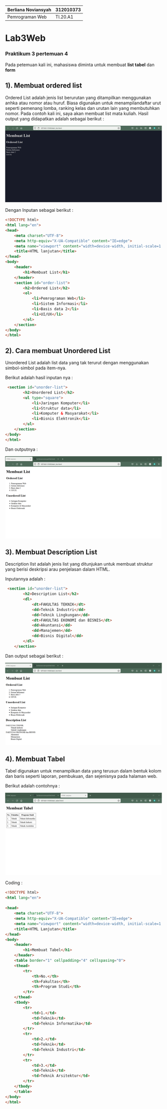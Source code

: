 |  Berliana Noviansyah  |  312010373  |
|-----------------------|-------------|
|    Pemrograman Web    |   TI.20.A1  |

# Lab3Web
### Praktikum 3 pertemuan 4

Pada petemuan kali ini, mahasiswa diminta untuk membuat **list tabel** dan **form**

## 1). Membuat ordered list

Ordered List adalah jenis list berurutan yang ditampilkan menggunakan anhka atau nomor atau huruf.
Biasa digunakan untuk menampilandaftar urut seperti pemenang lomba, ranking kelas dan urutan lain yang membutuhkan nomor.
Pada contoh kali ini, saya akan membuat list mata kuliah.
Hasil output yang didapatkan adalah sebagai berikut :

![membuat_ordered_list](img/pic1.png) 

Dengan Inputan sebagai berikut :

```html
<!DOCTYPE html>
<html lang="en">
<head>
    <meta charset="UTF-8">
    <meta http-equiv="X-UA-Compatible" content="IE=edge">
    <meta name="viewport" content="width=device-width, initial-scale=1.0">
    <title>HTML lanjutan</title>
</head>
<body>
    <header>
        <h1>Membuat List</h1>
    </header>
    <section id="order-list">
        <h2>Ordered List</h2>
        <ol>
            <li>Pemrograman Web</li>
            <li>Sistem Informasi</li>
            <li>Basis data 2</li>
            <li>UI/UX</li>
        </ol>
    </section>
</body>
</html>
```

## 2). Cara membuat Unordered List

Unordered List adalah list data yang tak terurut dengan menggunakan simbol-simbol pada item-nya.

Berikut adalah hasil inputan nya :

```html
 <section id="unorder-list">
        <h2>Unordered List</h2>
        <ul type="square">
            <li>Jaringan Komputer</li>
            <li>Struktur data</li>
            <li>Komputer & Masyarakat</li>
            <li>Bisnis Elektronik</li>
        </ul>
    </section>
</body>
</html>
```

Dan outputnya :

![membuat_unordered_list](img/pic2.png)

## 3). Membuat Description List

Description lIst adalah jenis list yang ditunjukan untuk membuat struktur yang berisi deskripsi arau penjelasan dalam HTML.

Inputannya adalah :

```html
 <section id="unorder-list">
        <h2>Description List</h2>
        <dl>
            <dt>FAKULTAS TEKNIK</dt>
            <dd>Teknik Industri</dd>
            <dd>Teknik Lingkungan</dd>
            <dt>FAKULTAS EKONOMI dan BISNIS</dt>
            <dd>Akuntansi</dd>
            <dd>Manajemen</dd>
            <dd>Bisnis Digital</dd>
        </dl>
    </section>
```

Dan output sebagai berikut :

![membuat_description_list](img/pic3.png)


## 4). Membuat Tabel

Tabel digunakan untuk menampilkan data yang terusun dalam bentuk kolom dan baris seperti laporan, pembukuan, dan sejenisnya pada halaman web.

Berikut adalah contohnya :

![mambuat_tabel](img/tabel.png)

Coding :

```html
<!DOCTYPE html>
<html lang="en">

<head>
    <meta charset="UTF-8">
    <meta http-equiv="X-UA-Compatible" content="IE=edge">
    <meta name="viewport" content="width=device-width, initial-scale=1.0">
    <title>HTML Lanjutan</title>
</head>
<body>
    <header>
        <h1>Membuat Tabel</h1>
    </header>
    <table border="1" cellpadding="4" cellspasing="0">
    <thead>
        <tr>
            <th>No.</th>
            <th>Fakultas</th>
            <th>Program Studi</th>
        </tr>
    </thead>
    <tbody>
        <tr>
            <td>1.</td>
            <td>Teknik</td>
            <td>Teknin Informatika</td>
        </tr>
        <tr>
            <td>2.</td>
            <td>Teknik</td>
            <td>Teknik Industri</td>
        </tr>
        <tr>
            <td>3.</td>
            <td>Teknik</td>
            <td>Teknik Arsitektur</td>
        </tr>
    </tbody>
    </table>
</body>
</html>
```
